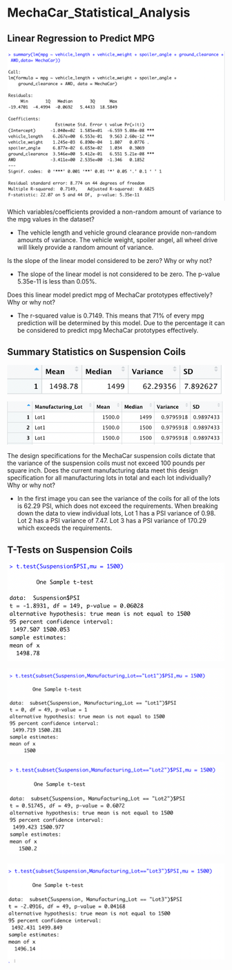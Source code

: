 # MechaCar_Statistical_Analysis

## Linear Regression to Predict MPG

![Deliverable1.png](https://github.com/jaousley/MechaCar_Statistical_Analysis/blob/main/Images/Deliverable1.png)

Which variables/coefficients provided a non-random amount of variance to the mpg values in the dataset?

  - The vehicle length and vehicle ground clearance provide non-random amounts of variance. The vehicle weight, spoiler angel, all wheel drive will likely provide a random amount of variance.

Is the slope of the linear model considered to be zero? Why or why not?

  - The slope of the linear model is not considered to be zero. The p-value 5.35e-11 is less than 0.05%.

Does this linear model predict mpg of MechaCar prototypes effectively? Why or why not?

  - The r-squared value is 0.7149. This means that 71% of every mpg prediction will be determined by this model. Due to the percentage it can be considered to predict mpg MechaCar prototypes effectively. 


## Summary Statistics on Suspension Coils

![Summarize_Demo.png](https://github.com/jaousley/MechaCar_Statistical_Analysis/blob/main/Images/Summarize_Demo.png)


![Lot_Demo](https://github.com/jaousley/MechaCar_Statistical_Analysis/blob/main/Images/Lot_Demo.png)

The design specifications for the MechaCar suspension coils dictate that the variance of the suspension coils must not exceed 100 pounds per square inch. Does the current manufacturing data meet this design specification for all manufacturing lots in total and each lot individually? Why or why not?

  - In the first image you can see the variance of the coils for all of the lots is 62.29 PSI, which does not exceed the requirements. When breaking down the data to view individual lots, Lot 1 has a PSI variance of 0.98. Lot 2 has a PSI variance of 7.47. Lot 3 has a PSI variance of 170.29 which exceeds the requirements. 


## T-Tests on Suspension Coils

![Test_All_Lots.png](https://github.com/jaousley/MechaCar_Statistical_Analysis/blob/main/Images/Test_All_Lots.png)

![Test_Lot1](https://github.com/jaousley/MechaCar_Statistical_Analysis/blob/main/Images/Test_Lot1.png)

![Test_Lot2](https://github.com/jaousley/MechaCar_Statistical_Analysis/blob/main/Images/Test_Lot2.png)

![Test_Lot3](https://github.com/jaousley/MechaCar_Statistical_Analysis/blob/main/Images/Test_Lot3.png)
